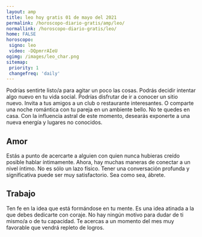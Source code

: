 ```yaml
---
layout: amp
title: leo hoy gratis 01 de mayo del 2021 
permalink: /horoscopo-diario-gratis/amp/leo/
normallink: /horoscopo-diario-gratis/leo/
home: FALSE
horoscopo:
 signo: leo
 video: -DQpmrrAIeU
ogimg: /images/leo_char.png
sitemap:
 priority: 1
 changefreq: 'daily'
---
```



Podrías sentirte listo/a para agitar un poco las cosas. Podrás decidir intentar algo nuevo en tu vida social. Podrías disfrutar de ir a conocer un sitio nuevo. Invita a tus amigos a un club o restaurante interesantes. O comparte una noche romántica con tu pareja en un ambiente bello. No te quedes en casa. Con la influencia astral de este momento, desearás exponerte a una nueva energía y lugares no conocidos.

## Amor

Estás a punto de acercarte a alguien con quien nunca hubieras creído posible hablar íntimamente. Ahora, hay muchas maneras de conectar a un nivel íntimo. No es sólo un lazo físico. Tener una conversación profunda y significativa puede ser muy satisfactorio. Sea como sea, ábrete.

## Trabajo

Ten fe en la idea que está formándose en tu mente. Es una idea atinada a la que debes dedicarte con coraje. No hay ningún motivo para dudar de ti mismo/a o de tu capacidad. Te acercas a un momento del mes muy favorable que vendrá repleto de logros.